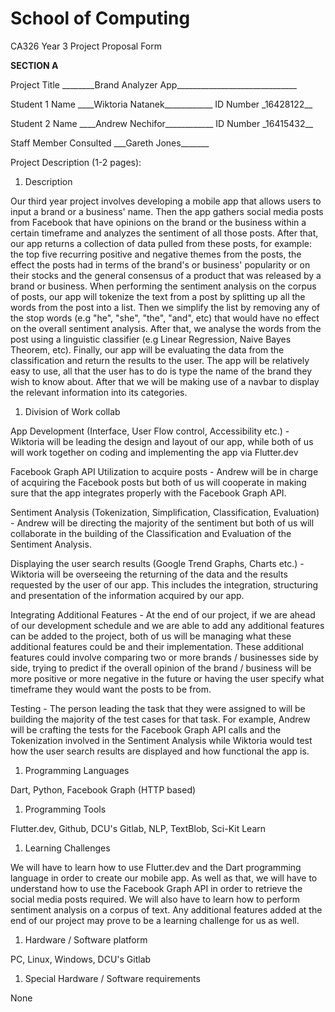 # School of Computing
CA326 Year 3 Project Proposal Form

**SECTION A**

Project Title \_\_\_\_\_\_\_\_Brand Analyzer App\_\_\_\_\_\_\_\_\_\_\_\_\_\_\_\_\_\_\_\_\_\_\_\_\_\_\_\_\_\_

Student 1 Name \_\_\_\_Wiktoria Natanek\_\_\_\_\_\_\_\_\_\_\_\_     ID Number \_16428122\_\_

Student 2 Name \_\_\_\_Andrew Nechifor\_\_\_\_\_\_\_\_\_\_\_\_     ID Number \_16415432\_\_

Staff Member Consulted \_\_\_Gareth Jones\_\_\_\_\_\_\_

Project Description (1-2 pages):

1. Description

Our third year project involves developing a mobile app that allows users to input a brand or a business&#39; name. Then the app gathers social media posts from Facebook that have opinions on the brand or the business within a certain timeframe and analyzes the sentiment of all those posts. After that, our app returns a collection of data pulled from these posts, for example: the top five recurring positive and negative themes from the posts, the effect the posts had in terms of the brand&#39;s or business&#39; popularity or on their  stocks and the general consensus of a product that was released by a brand or business. When performing the sentiment analysis on the corpus of posts, our app will tokenize the text from a post by splitting up all the words from the post into a list. Then we simplify the list by removing any of the stop words (e.g &quot;he&quot;, &quot;she&quot;, &quot;the&quot;, &quot;and&quot;, etc) that would have no effect on the overall sentiment analysis. After that, we analyse the words from the post using a linguistic classifier (e.g Linear Regression, Naive Bayes Theorem, etc). Finally, our app will  be evaluating the data from the classification and return the results to the user. The app will be relatively easy to use, all that the user has to do is type the name of the brand they wish to know about. After that we will be making use of a navbar to display the relevant information into its categories.

1. Division of Work collab

App Development (Interface, User Flow control, Accessibility etc.) - Wiktoria will be leading the design and layout of our app, while both of us will work together on coding and implementing the app via Flutter.dev

Facebook Graph API Utilization to acquire posts - Andrew will be in charge of acquiring the Facebook posts but both of us will cooperate in making sure that the app integrates properly with the Facebook Graph API.

Sentiment Analysis (Tokenization, Simplification, Classification, Evaluation) - Andrew will be directing the majority of the sentiment but both of us will collaborate in the building of the Classification and Evaluation of the Sentiment Analysis.

Displaying the user search results (Google Trend Graphs, Charts etc.) - Wiktoria will be overseeing the returning of the data and the results requested by the user of our app. This includes the integration, structuring and presentation of the information acquired by our app.

Integrating Additional Features - At the end of our project, if we are ahead of our development schedule and we are able to add any additional features can be added to the project, both of us will be managing what these additional features could be and their implementation. These additional features could involve comparing two or more brands / businesses side by side, trying to predict if the overall opinion of the brand / business will be more positive or more negative in the future or having the user specify what timeframe they would want the posts to be from.

Testing - The person leading the task that they were assigned to will be building the majority of the test cases for that task. For example, Andrew will be crafting the tests for the Facebook Graph API calls and the Tokenization involved in the Sentiment Analysis while Wiktoria would test how the user search results are displayed and how functional the app is.

1. Programming Languages

Dart, Python, Facebook Graph (HTTP based)

1. Programming Tools

Flutter.dev, Github, DCU&#39;s Gitlab, NLP, TextBlob, Sci-Kit Learn

1. Learning Challenges

We will have to learn how to use Flutter.dev and the Dart programming language in order to create our mobile app. As well as that, we will have to understand how to use the Facebook Graph API in order to retrieve the social media posts required. We will also have to learn how to perform sentiment analysis on a corpus of text. Any additional features added at the end of our project may prove to be a learning challenge for us as well.

1. Hardware / Software platform

PC, Linux, Windows, DCU&#39;s Gitlab

1. Special Hardware / Software requirements

None
